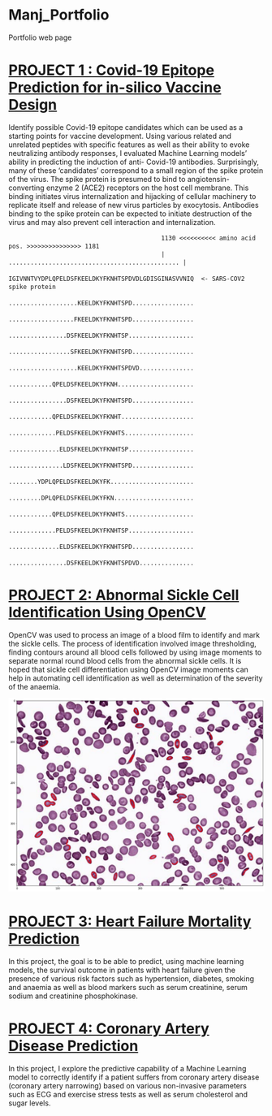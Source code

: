 # Manj_Portfolio
Portfolio web page
# [PROJECT 1 : Covid-19 Epitope Prediction for in-silico Vaccine Design](https://github.com/ManjWeerapura/python_projects/tree/main/Covid19_epitope_prediction_for_vaccine_development)
Identify possible Covid-19 epitope candidates which can be used as a starting points for vaccine development. Using various related and unrelated peptides with specific features as well as their ability to evoke neutralizing antibody responses, I evaluated Machine Learning models’ ability in predicting the induction of anti- Covid-19 antibodies.  Surprisingly, many of these ‘candidates’ correspond to a small region of the spike protein of the virus. The spike protein is presumed to bind to angiotensin-converting enzyme 2 (ACE2) receptors on the host cell membrane. This binding initiates virus internalization and hijacking of cellular machinery to replicate itself and release of new virus particles by exocytosis.  Antibodies binding to the spike protein can be expected to initiate destruction of the virus and may also prevent cell interaction and internalization.

                                              1130 <<<<<<<<<< amino acid pos. >>>>>>>>>>>>>>> 1181
                                              | ............................................... |
                                              IGIVNNTVYDPLQPELDSFKEELDKYFKNHTSPDVDLGDISGINASVVNIQ  <- SARS-COV2 spike protein
                                              ...................KEELDKYFKNHTSPD.................
                                              ..................FKEELDKYFKNHTSPD.................
                                              ................DSFKEELDKYFKNHTSP..................
                                              .................SFKEELDKYFKNHTSPD.................
                                              ...................KEELDKYFKNHTSPDVD...............
                                              ............QPELDSFKEELDKYFKNH.....................
                                              ................DSFKEELDKYFKNHTSPD.................
                                              ............QPELDSFKEELDKYFKNHT....................
                                              .............PELDSFKEELDKYFKNHTS...................
                                              ..............ELDSFKEELDKYFKNHTSP..................
                                              ...............LDSFKEELDKYFKNHTSPD.................
                                              ........YDPLQPELDSFKEELDKYFK.......................
                                              .........DPLQPELDSFKEELDKYFKN......................
                                              ............QPELDSFKEELDKYFKNHTS...................
                                              .............PELDSFKEELDKYFKNHTSP..................
                                              ..............ELDSFKEELDKYFKNHTSPD.................
                                              ................DSFKEELDKYFKNHTSPDVD...............


# [PROJECT 2: Abnormal Sickle Cell Identification Using OpenCV](https://github.com/ManjWeerapura/python_projects/tree/main/OpenCV_Sickle_cell_identification)
OpenCV was used to process an image of a blood film to identify and mark the sickle cells. The process of identification involved image thresholding, finding
contours around all blood cells followed by using image moments to separate normal round blood cells from the abnormal sickle cells. It is hoped that sickle cell differentiation 
using OpenCV image moments can help in automating cell identification as well as determination of the severity of the anaemia.

![](https://github.com/ManjWeerapura/Manj_Portfolio/blob/main/Sickle_cells.png)

# [PROJECT 3: Heart Failure Mortality Prediction](https://github.com/ManjWeerapura/python_projects/tree/main/Heart_Failure_Mortality_Prediction)
In this project, the goal is to be able to predict, using machine learning models, the survival outcome in patients with heart failure given the presence of various risk factors such as hypertension, diabetes, smoking and anaemia as well as blood markers such as serum creatinine, serum sodium and creatinine phosphokinase.

# [PROJECT 4: Coronary Artery Disease Prediction](https://github.com/ManjWeerapura/python_projects/tree/main/Coronary_Artery_Disease_Prediction)
In this project, I explore the predictive capability of a Machine Learning model to correctly identify if a patient suffers from coronary artery disease (coronary artery narrowing) based on various non-invasive parameters such as ECG and exercise stress tests  as well as serum cholesterol and sugar levels.
